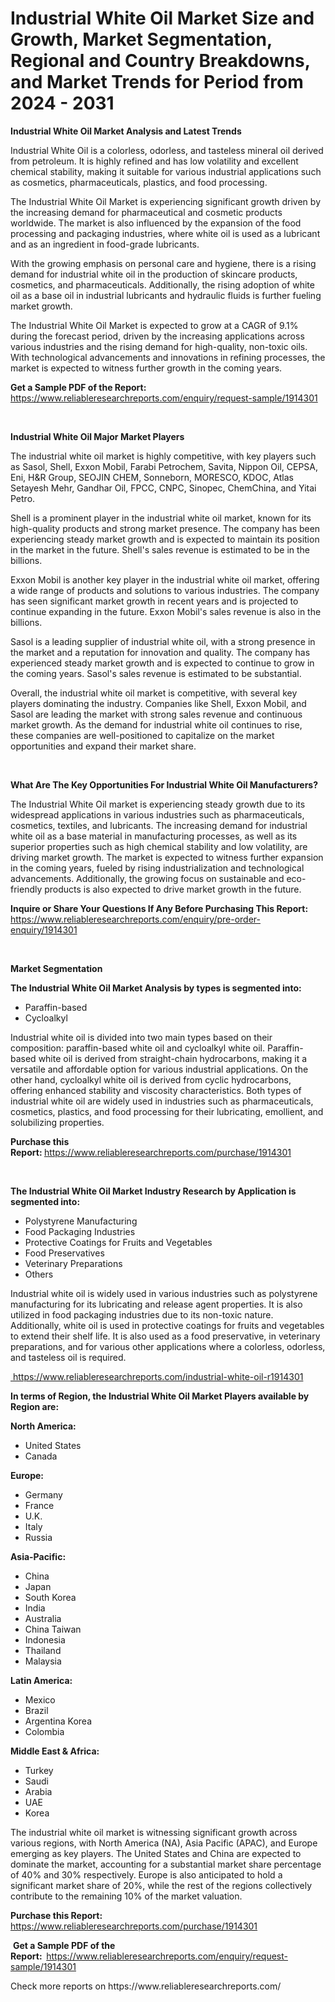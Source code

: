 <p><h1>Industrial White Oil Market Size and Growth, Market Segmentation, Regional and Country Breakdowns, and Market Trends for Period from 2024 -  2031</h1></p><p><strong>Industrial White Oil Market Analysis and Latest Trends</strong></p>
<p><p>Industrial White Oil is a colorless, odorless, and tasteless mineral oil derived from petroleum. It is highly refined and has low volatility and excellent chemical stability, making it suitable for various industrial applications such as cosmetics, pharmaceuticals, plastics, and food processing.</p><p>The Industrial White Oil Market is experiencing significant growth driven by the increasing demand for pharmaceutical and cosmetic products worldwide. The market is also influenced by the expansion of the food processing and packaging industries, where white oil is used as a lubricant and as an ingredient in food-grade lubricants.</p><p>With the growing emphasis on personal care and hygiene, there is a rising demand for industrial white oil in the production of skincare products, cosmetics, and pharmaceuticals. Additionally, the rising adoption of white oil as a base oil in industrial lubricants and hydraulic fluids is further fueling market growth.</p><p>The Industrial White Oil Market is expected to grow at a CAGR of 9.1% during the forecast period, driven by the increasing applications across various industries and the rising demand for high-quality, non-toxic oils. With technological advancements and innovations in refining processes, the market is expected to witness further growth in the coming years.</p></p>
<p><strong>Get a Sample PDF of the Report:&nbsp;</strong> <a href="https://www.reliableresearchreports.com/enquiry/request-sample/1914301">https://www.reliableresearchreports.com/enquiry/request-sample/1914301</a></p>
<p>&nbsp;</p>
<p><strong>Industrial White Oil Major Market Players</strong></p>
<p><p>The industrial white oil market is highly competitive, with key players such as Sasol, Shell, Exxon Mobil, Farabi Petrochem, Savita, Nippon Oil, CEPSA, Eni, H&R Group, SEOJIN CHEM, Sonneborn, MORESCO, KDOC, Atlas Setayesh Mehr, Gandhar Oil, FPCC, CNPC, Sinopec, ChemChina, and Yitai Petro. </p><p>Shell is a prominent player in the industrial white oil market, known for its high-quality products and strong market presence. The company has been experiencing steady market growth and is expected to maintain its position in the market in the future. Shell's sales revenue is estimated to be in the billions.</p><p>Exxon Mobil is another key player in the industrial white oil market, offering a wide range of products and solutions to various industries. The company has seen significant market growth in recent years and is projected to continue expanding in the future. Exxon Mobil's sales revenue is also in the billions.</p><p>Sasol is a leading supplier of industrial white oil, with a strong presence in the market and a reputation for innovation and quality. The company has experienced steady market growth and is expected to continue to grow in the coming years. Sasol's sales revenue is estimated to be substantial.</p><p>Overall, the industrial white oil market is competitive, with several key players dominating the industry. Companies like Shell, Exxon Mobil, and Sasol are leading the market with strong sales revenue and continuous market growth. As the demand for industrial white oil continues to rise, these companies are well-positioned to capitalize on the market opportunities and expand their market share.</p></p>
<p>&nbsp;</p>
<p><strong>What Are The Key Opportunities For Industrial White Oil Manufacturers?</strong></p>
<p><p>The Industrial White Oil market is experiencing steady growth due to its widespread applications in various industries such as pharmaceuticals, cosmetics, textiles, and lubricants. The increasing demand for industrial white oil as a base material in manufacturing processes, as well as its superior properties such as high chemical stability and low volatility, are driving market growth. The market is expected to witness further expansion in the coming years, fueled by rising industrialization and technological advancements. Additionally, the growing focus on sustainable and eco-friendly products is also expected to drive market growth in the future.</p></p>
<p><strong>Inquire or Share Your Questions If Any Before Purchasing This Report:</strong> <a href="https://www.reliableresearchreports.com/enquiry/pre-order-enquiry/1914301">https://www.reliableresearchreports.com/enquiry/pre-order-enquiry/1914301</a></p>
<p>&nbsp;</p>
<p><strong>Market Segmentation</strong></p>
<p><strong>The Industrial White Oil Market Analysis by types is segmented into:</strong></p>
<p><ul><li>Paraffin-based</li><li>Cycloalkyl</li></ul></p>
<p><p>Industrial white oil is divided into two main types based on their composition: paraffin-based white oil and cycloalkyl white oil. Paraffin-based white oil is derived from straight-chain hydrocarbons, making it a versatile and affordable option for various industrial applications. On the other hand, cycloalkyl white oil is derived from cyclic hydrocarbons, offering enhanced stability and viscosity characteristics. Both types of industrial white oil are widely used in industries such as pharmaceuticals, cosmetics, plastics, and food processing for their lubricating, emollient, and solubilizing properties.</p></p>
<p><strong>Purchase this Report:&nbsp;</strong><a href="https://www.reliableresearchreports.com/purchase/1914301">https://www.reliableresearchreports.com/purchase/1914301</a></p>
<p>&nbsp;</p>
<p><strong>The Industrial White Oil Market Industry Research by Application is segmented into:</strong></p>
<p><ul><li>Polystyrene Manufacturing</li><li>Food Packaging Industries</li><li>Protective Coatings for Fruits and Vegetables</li><li>Food Preservatives</li><li>Veterinary Preparations</li><li>Others</li></ul></p>
<p><p>Industrial white oil is widely used in various industries such as polystyrene manufacturing for its lubricating and release agent properties. It is also utilized in food packaging industries due to its non-toxic nature. Additionally, white oil is used in protective coatings for fruits and vegetables to extend their shelf life. It is also used as a food preservative, in veterinary preparations, and for various other applications where a colorless, odorless, and tasteless oil is required.</p></p>
<p><a href="https://www.reliableresearchreports.com/industrial-white-oil-r1914301">&nbsp;https://www.reliableresearchreports.com/industrial-white-oil-r1914301</a></p>
<p><strong>In terms of Region, the Industrial White Oil Market Players available by Region are:</strong></p>
<p>
    <p> <strong> North America: </strong>
        <ul>
            <li>United States</li>
            <li>Canada</li>
        </ul>
        </p> 
    <p> <strong> Europe: </strong>
        <ul>
            <li>Germany</li>
            <li>France</li>
            <li>U.K.</li>
            <li>Italy</li>
            <li>Russia</li>
        </ul>
        </p> 
    <p> <strong> Asia-Pacific: </strong>
        <ul>
            <li>China</li>
            <li>Japan</li>
            <li>South Korea</li>
            <li>India</li>
            <li>Australia</li>
            <li>China Taiwan</li>
            <li>Indonesia</li>
            <li>Thailand</li>
            <li>Malaysia</li>
        </ul>
        </p> 
    <p> <strong> Latin America: </strong>
        <ul>
            <li>Mexico</li>
            <li>Brazil</li>
            <li>Argentina Korea</li>
            <li>Colombia</li>
        </ul>
        </p> 
    <p> <strong> Middle East & Africa: </strong>
        <ul>
            <li>Turkey</li>
            <li>Saudi</li>
            <li>Arabia</li>
            <li>UAE</li>
            <li>Korea</li>
        </ul>
    </p>
    </p>
<p><p>The industrial white oil market is witnessing significant growth across various regions, with North America (NA), Asia Pacific (APAC), and Europe emerging as key players. The United States and China are expected to dominate the market, accounting for a substantial market share percentage of 40% and 30% respectively. Europe is also anticipated to hold a significant market share of 20%, while the rest of the regions collectively contribute to the remaining 10% of the market valuation.</p></p>
<p><strong>Purchase this Report: </strong><a href="https://www.reliableresearchreports.com/purchase/1914301">https://www.reliableresearchreports.com/purchase/1914301</a></p>
<p>&nbsp;<strong>Get a Sample PDF of the Report:&nbsp;&nbsp;</strong><a href="https://www.reliableresearchreports.com/enquiry/request-sample/1914301">https://www.reliableresearchreports.com/enquiry/request-sample/1914301</a></p>
<p><strong></strong></p>
<p>Check more reports on https://www.reliableresearchreports.com/</p>